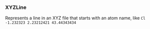 ### <a id="McUtils.Parsers.RegexPatterns.XYZLine">XYZLine</a>
Represents a line in an XYZ file that starts with an atom name, like
    ```
    Cl   -1.232323 2.23212421 43.44343434
    ```

